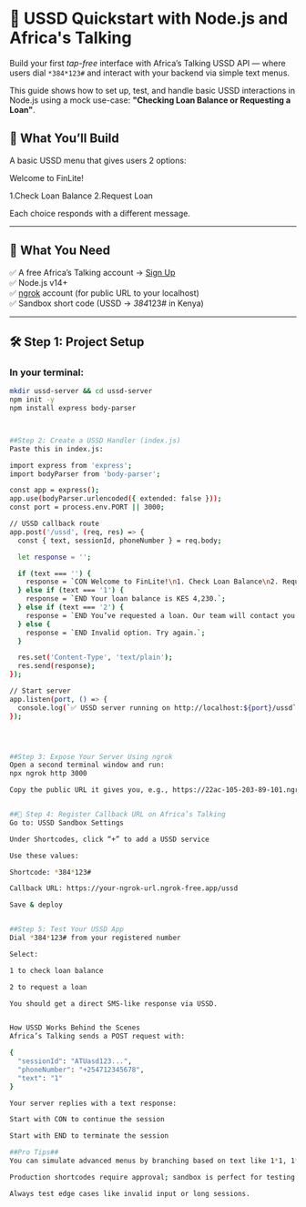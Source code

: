 # 📲 USSD Quickstart with Node.js and Africa's Talking

Build your first *tap-free* interface with Africa’s Talking USSD API — where users dial `*384*123#` and interact with your backend via simple text menus.

This guide shows how to set up, test, and handle basic USSD interactions in Node.js using a mock use-case: **"Checking Loan Balance or Requesting a Loan"**.

## 🚀 What You’ll Build

A basic USSD menu that gives users 2 options:

Welcome to FinLite!

1.Check Loan Balance
2.Request Loan


Each choice responds with a different message.

---

## 🧰 What You Need

✅ A free Africa’s Talking account → [Sign Up](https://account.africastalking.com)  
✅ Node.js v14+  
✅ [ngrok](https://ngrok.com/) account (for public URL to your localhost)  
✅ Sandbox short code (USSD → *384*123# in Kenya)

---

## 🛠 Step 1: Project Setup

### In your terminal:

```bash
mkdir ussd-server && cd ussd-server
npm init -y
npm install express body-parser



##Step 2: Create a USSD Handler (index.js)
Paste this in index.js:

import express from 'express';
import bodyParser from 'body-parser';

const app = express();
app.use(bodyParser.urlencoded({ extended: false }));
const port = process.env.PORT || 3000;

// USSD callback route
app.post('/ussd', (req, res) => {
  const { text, sessionId, phoneNumber } = req.body;

  let response = '';

  if (text === '') {
    response = `CON Welcome to FinLite!\n1. Check Loan Balance\n2. Request Loan`;
  } else if (text === '1') {
    response = `END Your loan balance is KES 4,230.`;
  } else if (text === '2') {
    response = `END You’ve requested a loan. Our team will contact you shortly.`;
  } else {
    response = `END Invalid option. Try again.`;
  }

  res.set('Content-Type', 'text/plain');
  res.send(response);
});

// Start server
app.listen(port, () => {
  console.log(`✅ USSD server running on http://localhost:${port}/ussd`);
});




##Step 3: Expose Your Server Using ngrok
Open a second terminal window and run:
npx ngrok http 3000

Copy the public URL it gives you, e.g., https://22ac-105-203-89-101.ngrok-free.app


##🔗 Step 4: Register Callback URL on Africa’s Talking
Go to: USSD Sandbox Settings

Under Shortcodes, click “+” to add a USSD service

Use these values:

Shortcode: *384*123#

Callback URL: https://your-ngrok-url.ngrok-free.app/ussd

Save & deploy


##Step 5: Test Your USSD App
Dial *384*123# from your registered number

Select:

1 to check loan balance

2 to request a loan

You should get a direct SMS-like response via USSD.


How USSD Works Behind the Scenes
Africa’s Talking sends a POST request with:

{
  "sessionId": "ATUasd123...",
  "phoneNumber": "+254712345678",
  "text": "1"
}

Your server replies with a text response:

Start with CON to continue the session

Start with END to terminate the session

##Pro Tips##
You can simulate advanced menus by branching based on text like 1*1, 1*2, etc.

Production shortcodes require approval; sandbox is perfect for testing logic.

Always test edge cases like invalid input or long sessions.
